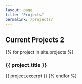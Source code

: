 ```yaml
---
layout: page
title: "Projects"
permalink: /projects/
---
```


## Current Projects 2

{% for project in site.projects %}
  ### {{ project.title }}
  {{ project.excerpt }}
{% endfor %}
